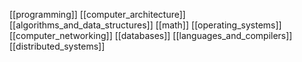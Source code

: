 [[programming]]
[[computer_architecture]]
[[algorithms_and_data_structures]]
[[math]]
[[operating_systems]]
[[computer_networking]]
[[databases]]
[[languages_and_compilers]]
[[distributed_systems]]